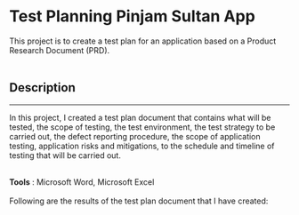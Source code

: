 # Test Planning Pinjam Sultan App

This project is to create a test plan for an application based on a Product Research Document (PRD).
<br>
<br>

## Description
---

In this project, I created a test plan document that contains what will be tested, the scope of testing, the test environment, the test strategy to be carried out, the defect reporting procedure, the scope of application testing, application risks and mitigations, to the schedule and timeline of testing that will be carried out.
<br>
<br>

**Tools** : Microsoft Word, Microsoft Excel
<br>
<br>
Following are the results of the test plan document that I have created:

